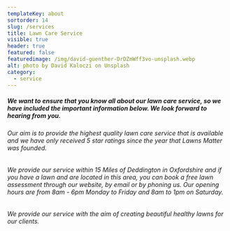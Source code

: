 ```yaml
---
templateKey: about
sortorder: 14
slug: /services
title: Lawn Care Service
visible: true
header: true
featured: false
featuredimage: /img/david-guenther-DrDZmWff3vo-unsplash.webp
alt: photo by David Kaloczi on Unsplash
category:
  - service
---
```

##### We want to ensure that you know all about our lawn care service, so we have included the important information below. We look forward to hearing from you. #####

######  Our aim is to provide the highest quality lawn care service that is available and we have only received 5 star ratings since the year that Lawns Matter was founded. ######

###### We provide our service within 15 Miles of Deddington in Oxfordshire and if you have a lawn and are located in this area, you can book a free lawn assessment through our website, by email or by phoning us. Our opening hours are from 8am - 6pm Monday to Friday and 8am to 1pm on Saturday.  ######

###### We provide our service with the aim of creating beautiful healthy lawns for our clients. ######